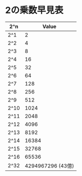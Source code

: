 # 2の乗数早見表

2^n   | Value
--- | ---
2^1 | 2
2^2 | 4
2^3 | 8
2^4 | 16
2^5 | 32
2^6 | 64
2^7 | 128
2^8 | 256
2^9 | 512
2^10 | 1024 
2^11 | 2048
2^12 | 4096
2^13 | 8192
2^14 | 16384
2^15 | 32768
2^16 | 65536
2^32 | 4294967296 (43億)

